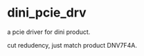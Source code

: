 dini_pcie_drv
=============

a pcie driver for dini product.

cut redudency, just match product DNV7F4A.
